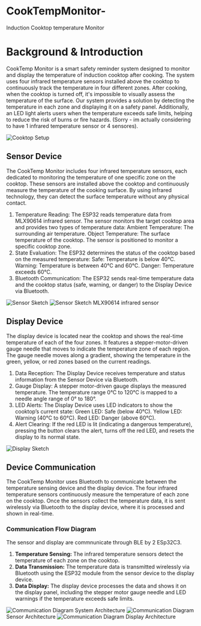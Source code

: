 # CookTempMonitor-
Induction Cooktop temperature Monitor

# Background & Introduction
CookTemp Monitor is a smart safety reminder system designed to monitor and display the temperature of induction cooktop after cooking. The system uses four infrared temperature sensors installed above the cooktop to continuously track the temperature in four different zones. After cooking, when the cooktop is turned off, it's impossible to visually assess the temperature of the surface. Our system provides a solution by detecting the temperature in each zone and displaying it on a safety panel. Additionally, an LED light alerts users when the temperature exceeds safe limits, helping to reduce the risk of burns or fire hazards. (Sorry - im actually considering to have 1 infrared temperature sensor or 4 sensores).

![Cooktop Setup](Images/IMG_4852.jpg)

## Sensor Device
The CookTemp Monitor includes four infrared temperature sensors, each dedicated to monitoring the temperature of one specific zone on the cooktop. These sensors are installed above the cooktop and continuously measure the temperature of the cooking surface. By using infrared technology, they can detect the surface temperature without any physical contact.  

1. Temperature Reading:
The ESP32 reads temperature data from MLX90614 infrared sensor. The sensor monitors the target cooktop area and provides two types of temperature data:
Ambient Temperature: The surrounding air temperature.
Object Temperature: The surface temperature of the cooktop.
The sensor is positioned to monitor a specific cooktop zone.
2. State Evaluation:
The ESP32 determines the status of the cooktop based on the measured temperature:
Safe: Temperature is below 40°C.
Warning: Temperature is between 40°C and 60°C.
Danger: Temperature exceeds 60°C.
3. Bluetooth Communication:
The ESP32 sends real-time temperature data and the cooktop status (safe, warning, or danger) to the Display Device via Bluetooth.

![Sensor Sketch](Images/sensor.jpg)
![Sensor Sketch](Images/TempSensor.png)
MLX90614 infrared sensor


## Display Device

The display device is located near the cooktop and shows the real-time temperature of each of the four zones. It features a stepper-motor-driven gauge needle that moves to indicate the temperature zone of each region. The gauge needle moves along a gradient, showing the temperature in the green, yellow, or red zones based on the current readings.

1. Data Reception:
The Display Device receives temperature and status information from the Sensor Device via Bluetooth.
2. Gauge Display:
A stepper motor-driven gauge displays the measured temperature.
The temperature range 0°C to 120°C is mapped to a needle angle range of 0° to 180°.
3. LED Alerts:
The Display Device uses LED indicators to show the cooktop’s current state:
Green LED: Safe (below 40°C).
Yellow LED: Warning (40°C to 60°C).
Red LED: Danger (above 60°C).
4. Alert Clearing:
If the red LED is lit (indicating a dangerous temperature), pressing the button clears the alert, turns off the red LED, and resets the display to its normal state.

![Display Sketch](Images/display.jpg)

## Device Communication

The CookTemp Monitor uses Bluetooth to communicate between the temperature sensing device and the display device. The four infrared temperature sensors continuously measure the temperature of each zone on the cooktop. Once the sensors collect the temperature data, it is sent wirelessly via Bluetooth to the display device, where it is processed and shown in real-time.

### Communication Flow Diagram

The sensor and display are commnunicate through BLE by 2  ESp32C3.
1. **Temperature Sensing:** The infrared temperature sensors detect the temperature of each zone on the cooktop.
2. **Data Transmission:** The temperature data is transmitted wirelessly via Bluetooth using the ESP32 module from the sensor device to the display device.
3. **Data Display:** The display device processes the data and shows it on the display panel, including the stepper motor gauge needle and LED warnings if the temperature exceeds safe limits.

![Communication Diagram](Images/SystemArchi.png)
System Architecture
![Communication Diagram](Images/SensorArchi.png)
Sensor Architecture 
![Communication Diagram](Images/DisplayArchi.png)
Display Architecture





